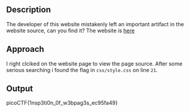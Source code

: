 ## Description
The developer of this website mistakenly left an important artifact in the website source,
can you find it? The website is [here](http://saturn.picoctf.net:63978/)

## Approach
I right clciked on the website page to view the page source.
After some serious searching i found the flag in `css/style.css` on line `21`.

## Output
picoCTF{1nsp3ti0n_0f_w3bpag3s_ec95fa49}
